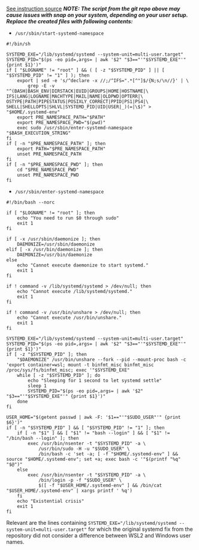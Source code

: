 [See instruction source](https://github.com/DamionGans/ubuntu-wsl2-systemd-script)
**_NOTE: The script from the git repo above may cause issues with snap on your system, depending on your user setup. Replace the created files with following contents:_**
* `/usr/sbin/start-systemd-namespace`
```
#!/bin/sh

SYSTEMD_EXE="/lib/systemd/systemd --system-unit=multi-user.target"
SYSTEMD_PID="$(ps -eo pid=,args= | awk '$2" "$3=="'"$SYSTEMD_EXE"'" {print $1}')"
if [ "$LOGNAME" != "root" ] && ( [ -z "$SYSTEMD_PID" ] || [ "$SYSTEMD_PID" != "1" ] ); then
    export | sed -e 's/^declare -x //;/^IFS=".*[^"]$/{N;s/\n//}' | \
        grep -E -v "^(BASH|BASH_ENV|DIRSTACK|EUID|GROUPS|HOME|HOSTNAME|\
IFS|LANG|LOGNAME|MACHTYPE|MAIL|NAME|OLDPWD|OPTERR|\
OSTYPE|PATH|PIPESTATUS|POSIXLY_CORRECT|PPID|PS1|PS4|\
SHELL|SHELLOPTS|SHLVL|SYSTEMD_PID|UID|USER|_)(=|\$)" > "$HOME/.systemd-env"
    export PRE_NAMESPACE_PATH="$PATH"
    export PRE_NAMESPACE_PWD="$(pwd)"
    exec sudo /usr/sbin/enter-systemd-namespace "$BASH_EXECUTION_STRING"
fi
if [ -n "$PRE_NAMESPACE_PATH" ]; then
    export PATH="$PRE_NAMESPACE_PATH"
    unset PRE_NAMESPACE_PATH
fi
if [ -n "$PRE_NAMESPACE_PWD" ]; then
    cd "$PRE_NAMESPACE_PWD"
    unset PRE_NAMESPACE_PWD
fi
```
* `/usr/sbin/enter-systemd-namespace`
```
#!/bin/bash --norc

if [ "$LOGNAME" != "root" ]; then
    echo "You need to run $0 through sudo"
    exit 1
fi

if [ -x /usr/sbin/daemonize ]; then
    DAEMONIZE=/usr/sbin/daemonize
elif [ -x /usr/bin/daemonize ]; then
    DAEMONIZE=/usr/bin/daemonize
else
    echo "Cannot execute daemonize to start systemd."
    exit 1
fi

if ! command -v /lib/systemd/systemd > /dev/null; then
    echo "Cannot execute /lib/systemd/systemd."
    exit 1
fi

if ! command -v /usr/bin/unshare > /dev/null; then
    echo "Cannot execute /usr/bin/unshare."
    exit 1
fi

SYSTEMD_EXE="/lib/systemd/systemd --system-unit=multi-user.target"
SYSTEMD_PID="$(ps -eo pid=,args= | awk '$2" "$3=="'"$SYSTEMD_EXE"'" {print $1}')"
if [ -z "$SYSTEMD_PID" ]; then
    "$DAEMONIZE" /usr/bin/unshare --fork --pid --mount-proc bash -c 'export container=wsl; mount -t binfmt_misc binfmt_misc /proc/sys/fs/binfmt_misc; exec '"$SYSTEMD_EXE"
    while [ -z "$SYSTEMD_PID" ]; do
        echo "Sleeping for 1 second to let systemd settle"
        sleep 1
        SYSTEMD_PID="$(ps -eo pid=,args= | awk '$2" "$3=="'"$SYSTEMD_EXE"'" {print $1}')"
    done
fi

USER_HOME="$(getent passwd | awk -F: '$1=="'"$SUDO_USER"'" {print $6}')"
if [ -n "$SYSTEMD_PID" ] && [ "$SYSTEMD_PID" != "1" ]; then
    if [ -n "$1" ] && [ "$1" != "bash --login" ] && [ "$1" != "/bin/bash --login" ]; then
        exec /usr/bin/nsenter -t "$SYSTEMD_PID" -a \
            /usr/bin/sudo -H -u "$SUDO_USER" \
            /bin/bash -c 'set -a; [ -f "$HOME/.systemd-env" ] && source "$HOME/.systemd-env"; set +a; exec bash -c '"$(printf "%q" "$@")"
    else
        exec /usr/bin/nsenter -t "$SYSTEMD_PID" -a \
            /bin/login -p -f "$SUDO_USER" \
            $([ -f "$USER_HOME/.systemd-env" ] && /bin/cat "$USER_HOME/.systemd-env" | xargs printf ' %q')
    fi
    echo "Existential crisis"
    exit 1
fi
```
Relevant are the lines containing `SYSTEMD_EXE="/lib/systemd/systemd --system-unit=multi-user.target"` for which the original systemd fix from the repository did not consider a difference between WSL2 and Windows user names.
